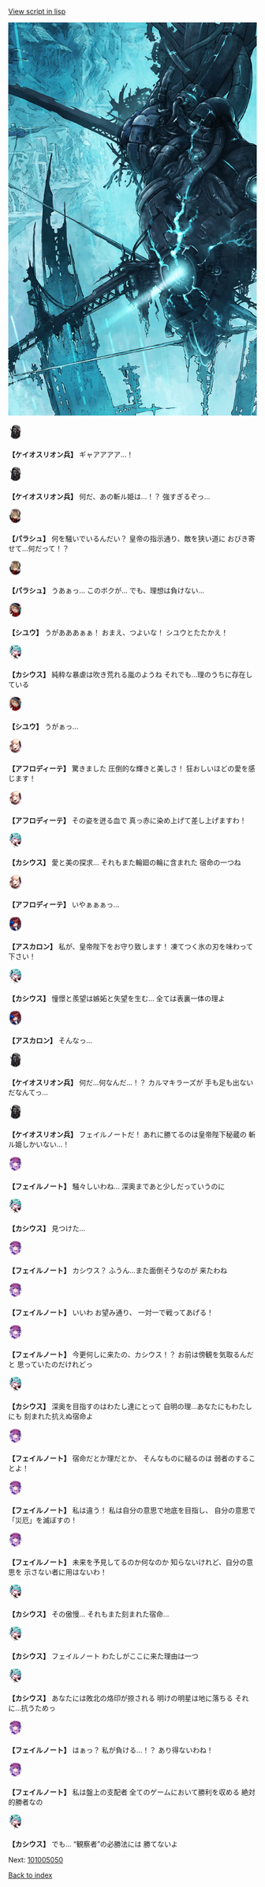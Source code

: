 [View script in lisp](../scripts/101005040.txt)

![underground_world_3.png](../images/backgrounds/underground_world_3.png)

<img src="../images/units/3820001.png" alt="3820001.png" height="34"/>

**【ケイオスリオン兵】**
ギャアアアア…！

<img src="../images/units/3820001.png" alt="3820001.png" height="34"/>

**【ケイオスリオン兵】**
何だ、あの斬ル姫は…！？
強すぎるぞっ…

<img src="../images/units/3200411.png" alt="3200411.png" height="34"/>

**【パラシュ】**
何を騒いでいるんだい？
皇帝の指示通り、敵を狭い道に
おびき寄せて…何だって！？

<img src="../images/units/3200411.png" alt="3200411.png" height="34"/>

**【パラシュ】**
うあぁっ…
このボクが…
でも、理想は負けない…

<img src="../images/units/3201911.png" alt="3201911.png" height="34"/>

**【シユウ】**
うがあああぁぁ！
おまえ、つよいな！
シユウとたたかえ！

<img src="../images/units/3303111.png" alt="3303111.png" height="34"/>

**【カシウス】**
純粋な暴虐は吹き荒れる嵐のようね
それでも…理のうちに存在している

<img src="../images/units/3201911.png" alt="3201911.png" height="34"/>

**【シユウ】**
うがぁっ…

<img src="../images/units/3401311.png" alt="3401311.png" height="34"/>

**【アフロディーテ】**
驚きました
圧倒的な輝きと美しさ！
狂おしいほどの愛を感じます！

<img src="../images/units/3401311.png" alt="3401311.png" height="34"/>

**【アフロディーテ】**
その姿を迸る血で
真っ赤に染め上げて差し上げますわ！

<img src="../images/units/3303111.png" alt="3303111.png" height="34"/>

**【カシウス】**
愛と美の探求…
それもまた輪廻の輪に含まれた
宿命の一つね

<img src="../images/units/3401311.png" alt="3401311.png" height="34"/>

**【アフロディーテ】**
いやぁぁぁっ…

<img src="../images/units/3102311.png" alt="3102311.png" height="34"/>

**【アスカロン】**
私が、皇帝陛下をお守り致します！
凍てつく氷の刃を味わって下さい！

<img src="../images/units/3303111.png" alt="3303111.png" height="34"/>

**【カシウス】**
憧憬と羨望は嫉妬と失望を生む…
全ては表裏一体の理よ

<img src="../images/units/3102311.png" alt="3102311.png" height="34"/>

**【アスカロン】**
そんなっ…

<img src="../images/units/3820001.png" alt="3820001.png" height="34"/>

**【ケイオスリオン兵】**
何だ…何なんだ…！？
カルマキラーズが
手も足も出ないだなんてっ…

<img src="../images/units/3820001.png" alt="3820001.png" height="34"/>

**【ケイオスリオン兵】**
フェイルノートだ！
あれに勝てるのは皇帝陛下秘蔵の
斬ル姫しかいない…！

<img src="../images/units/3401911.png" alt="3401911.png" height="34"/>

**【フェイルノート】**
騒々しいわね…
深奥まであと少しだっていうのに

<img src="../images/units/3303111.png" alt="3303111.png" height="34"/>

**【カシウス】**
見つけた…

<img src="../images/units/3401911.png" alt="3401911.png" height="34"/>

**【フェイルノート】**
カシウス？
ふうん…また面倒そうなのが
来たわね

<img src="../images/units/3401911.png" alt="3401911.png" height="34"/>

**【フェイルノート】**
いいわ
お望み通り、
一対一で戦ってあげる！

<img src="../images/units/3401911.png" alt="3401911.png" height="34"/>

**【フェイルノート】**
今更何しに来たの、カシウス！？
お前は傍観を気取るんだと
思っていたのだけれどっ

<img src="../images/units/3303111.png" alt="3303111.png" height="34"/>

**【カシウス】**
深奥を目指すのはわたし達にとって
自明の理…あなたにもわたしにも
刻まれた抗えぬ宿命よ

<img src="../images/units/3401911.png" alt="3401911.png" height="34"/>

**【フェイルノート】**
宿命だとか理だとか、
そんなものに縋るのは
弱者のすることよ！

<img src="../images/units/3401911.png" alt="3401911.png" height="34"/>

**【フェイルノート】**
私は違う！
私は自分の意思で地底を目指し、
自分の意思で「災厄」を滅ぼすの！

<img src="../images/units/3401911.png" alt="3401911.png" height="34"/>

**【フェイルノート】**
未来を予見してるのか何なのか
知らないけれど、自分の意思を
示さない者に用はないわ！

<img src="../images/units/3303111.png" alt="3303111.png" height="34"/>

**【カシウス】**
その傲慢…
それもまた刻まれた宿命…

<img src="../images/units/3303111.png" alt="3303111.png" height="34"/>

**【カシウス】**
フェイルノート
わたしがここに来た理由は一つ

<img src="../images/units/3303111.png" alt="3303111.png" height="34"/>

**【カシウス】**
あなたには敗北の烙印が捺される
明けの明星は地に落ちる
それに…抗うためっ

<img src="../images/units/3401911.png" alt="3401911.png" height="34"/>

**【フェイルノート】**
はぁっ？
私が負ける…！？
あり得ないわね！

<img src="../images/units/3401911.png" alt="3401911.png" height="34"/>

**【フェイルノート】**
私は盤上の支配者
全てのゲームにおいて勝利を収める
絶対的勝者なの

<img src="../images/units/3303111.png" alt="3303111.png" height="34"/>

**【カシウス】**
でも…
“観察者”の必勝法には
勝てないよ

Next: [101005050](101005050.md)

[Back to index](index.md)
